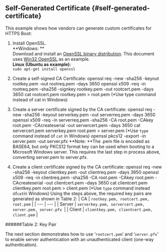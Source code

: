 <!--- @file
  First Chapter of EDK II Template Specification

  Copyright (c) 2017, Intel Corporation. All rights reserved.<BR>

  Redistribution and use in source (original document form) and 'compiled'
  forms (converted to PDF, epub, HTML and other formats) with or without
  modification, are permitted provided that the following conditions are met:

  1) Redistributions of source code (original document form) must retain the
     above copyright notice, this list of conditions and the following
     disclaimer as the first lines of this file unmodified.

  2) Redistributions in compiled form (transformed to other DTDs, converted to
     PDF, epub, HTML and other formats) must reproduce the above copyright
     notice, this list of conditions and the following disclaimer in the
     documentation and/or other materials provided with the distribution.

  THIS DOCUMENTATION IS PROVIDED BY TIANOCORE PROJECT "AS IS" AND ANY EXPRESS OR
  IMPLIED WARRANTIES, INCLUDING, BUT NOT LIMITED TO, THE IMPLIED WARRANTIES OF
  MERCHANTABILITY AND FITNESS FOR A PARTICULAR PURPOSE ARE DISCLAIMED. IN NO
  EVENT SHALL TIANOCORE PROJECT  BE LIABLE FOR ANY DIRECT, INDIRECT, INCIDENTAL,
  SPECIAL, EXEMPLARY, OR CONSEQUENTIAL DAMAGES (INCLUDING, BUT NOT LIMITED TO,
  PROCUREMENT OF SUBSTITUTE GOODS OR SERVICES; LOSS OF USE, DATA, OR PROFITS;
  OR BUSINESS INTERRUPTION) HOWEVER CAUSED AND ON ANY THEORY OF LIABILITY,
  WHETHER IN CONTRACT, STRICT LIABILITY, OR TORT (INCLUDING NEGLIGENCE OR
  OTHERWISE) ARISING IN ANY WAY OUT OF THE USE OF THIS DOCUMENTATION, EVEN IF
  ADVISED OF THE POSSIBILITY OF SUCH DAMAGE.

-->


## Self-Generated Certificate {#self-generated-certificate}

This example shows how vendors can generate custom certificates for HTTPS Boot:

1.  Install OpenSSL. <BR>
**Windows: **<BR>
Download and install an [OpenSSL binary distribution](https://www.openssl.org/community/binaries.html). This document uses [Win32 OpenSSL](https://slproweb.com/products/Win32OpenSSL.html) as an example.<BR>
**Linux (Ubuntu as example):** <br> `sudo apt-get install openssl`<br>

2.  Create a self-signed CA Certificate: 
openssl req -new -sha256 -keyout rootkey.pem -out rootreq.pem -days 3650
openssl x509 -req -in rootreq.pem -sha256 -signkey rootkey.pem -out rootcert.pem -days 3650
cat rootcert.pem rootkey.pem &gt; root.pem
(*Use type command instead of cat in Windows)
3.  Create a server certificate signed by the CA certificate:
openssl req -new -sha256 -keyout serverkey.pem -out serverreq.pem -days 3650
openssl x509 -req -in serverreq.pem -sha256 -CA root.pem -CAkey root.pem -CAcreateserial -out servercert.pem -days 3650
cat servercert.pem serverkey.pem root.pem &gt; server.pem
(*Use `type` command instead of `cat` in Windows)
openssl pkcs12 -export -in server.pem -out server.pfx
**Note: **The .pem file is encoded as BASE64, but only PKCS12 format key can be used when booting to a Microsoft Windows server. This requires the last step in process above, converting server.pem to server.pfx.
4.  Create a client certificate signed by the CA certificate:
openssl req -new -sha256 -keyout clientkey.pem -out clientreq.pem -days 3650
openssl x509 -req -in clientreq.pem -sha256 -CA root.pem -CAkey root.pem -CAcreateserial -out clientcert.pem -days 3650
cat clientcert.pem clientkey.pem root.pem &gt; client.pem
(*Use `type` command instead of` cat `in Windows)
Using the steps above, the required key pairs are generated as shown in Table 2:
| CA | `rootkey.pem, rootcert.pem, root.pem` |
| --- | --- |
| Server | `serverkey.pem, servercert.pem, server.pem, server.pfx `|
| Client | `clientkey.pem, clientcert.pem, client.pem` |

######Table 2: Key Pair

The next section demonstrates how to use ‘`rootcert.pem`’ and ‘`server.pfx`’ to enable server authentication with an unauthenticated client (one-way authentication).